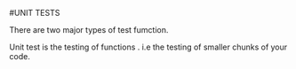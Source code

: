 #UNIT TESTS

There are two major types of test fumction.

Unit test is the testing of functions . i.e the testing of smaller chunks of your code.
